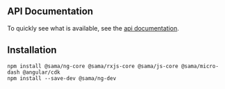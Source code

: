 ## API Documentation

To quickly see what is available, see the [api documentation](https://simontonsoftware.github.io/s-libs/ng-dev).

## Installation

```
npm install @sama/ng-core @sama/rxjs-core @sama/js-core @sama/micro-dash @angular/cdk
npm install --save-dev @sama/ng-dev
```
